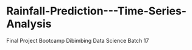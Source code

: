 # Rainfall-Prediction---Time-Series-Analysis
Final Project Bootcamp Dibimbing Data Science Batch 17
